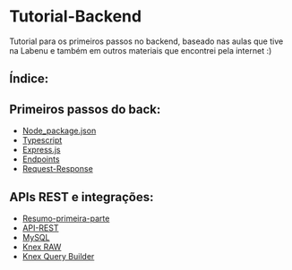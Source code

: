 # Tutorial-Backend

Tutorial para os primeiros passos no backend, baseado nas aulas que tive na Labenu e também em outros materiais que encontrei pela internet :)

## **Índice:**

## Primeiros passos do back:
* [Node_package.json](./Passo-1/Passo-1(Node-package.json).md)
* [Typescript](./Passo-1/Passo-2(typescript).md)
* [Express.js](./Passo-1/Passo-3(express.js).md)
* [Endpoints](./Passo-1/Passo-4(Endpoints).md)
* [Request-Response](./Passo-1/Passo-5(Request-Response).md)

## APIs REST e integrações:

* [Resumo-primeira-parte](./Passo-2/Passo-1.md)
* [API-REST](./Passo-2/Passo-2.md)
* [MySQL](./Passo-2/Passo-3.md)
* [Knex RAW](./Passo-2/Passo-4.md)
* [Knex Query Builder](./Passo-2/Passo-5.md)

